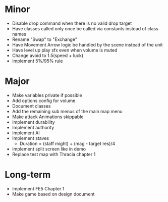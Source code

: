 # Minor
* Disable drop command when there is no valid drop target
* Have classes called only once be called via constants instead of class names
* Rename "Swap" to "Exchange"
* Have Movement Arrow logic be handled by the scene instead of the unit
* Have level up play sfx even when volume is muted
* Change avoid to 1.5(speed + luck)
* Implement 5%/95% rule

# Major
* Make variables private if possible
* Add options config for volume
* Document classes
* Add the remaining sub menus of the main map menu
* Make attack Animations skippable
* Implement durability
* Implement authority
* Implement AI
* Implement staves
	* Duration = (staff might) + (mag - target res)/4
* Implement split screen like in demo
* Replace test map with Thracia chapter 1

# Long-term
* Implement FE5 Chapter 1
* Make game based on design document
